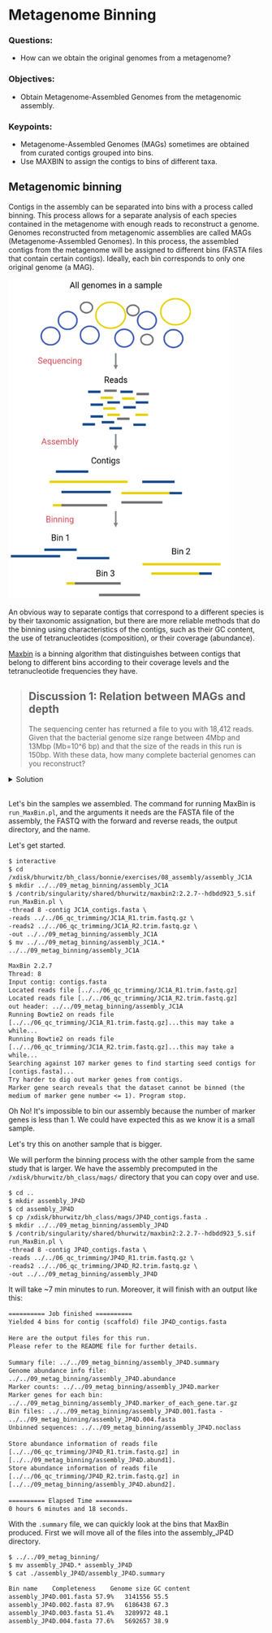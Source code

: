 # Metagenome Binning

### Questions:
- How can we obtain the original genomes from a metagenome?
### Objectives: 
- Obtain Metagenome-Assembled Genomes from the metagenomic assembly. 
### Keypoints:
- Metagenome-Assembled Genomes (MAGs) sometimes are obtained from curated contigs grouped into bins.
- Use MAXBIN to assign the contigs to bins of different taxa.


## Metagenomic binning  
Contigs in the assembly can be separated into bins with a process called binning. This process allows for a separate analysis of each species contained in the metagenome with enough reads to reconstruct a genome. Genomes reconstructed from metagenomic assemblies are called MAGs (Metagenome-Assembled Genomes).
In this process, the assembled contigs from the metagenome will be assigned to different bins (FASTA files that contain certain contigs). Ideally, each bin corresponds to only one original genome (a MAG).

<a href="../fig/03-05-01.png">
  <img src="../fig/03-05-01.png" width="435" height="631" alt="Diagram depicts the DNA sequences in the original sample as circular chromosomes of three different taxa. After sequencing, the DNA sequences of the three different taxa are mixed as small linear reads; after the assembly, we have contigs, each corresponding to a single taxon, except for the ones with a bad assembly that has sequences of different taxa in the same contig, after the binning taxa separate the contigs."/>
</a>

An obvious way to separate contigs that correspond to a different species is by their taxonomic assignation, but 
there are more reliable methods that do the binning using 
characteristics of the contigs, such as their GC content, the use of tetranucleotides (composition), or their coverage (abundance).

[Maxbin](https://sourceforge.net/projects/maxbin/files/) is a binning algorithm 
that distinguishes between contigs that belong to different bins according to their 
coverage levels and the tetranucleotide frequencies they have.


> ## Discussion 1: Relation between MAGs and depth 
> The sequencing center has returned a file to you with 18,412 reads. Given that the bacterial genome size range
>  between 4Mbp and 13Mbp (Mb=10^6 bp) and that the size of the reads in this run is 150bp. With these data, 
>  how many complete bacterial genomes can you reconstruct?

<details>
  <summary markdown="span">Solution</summary>
  <ul> 
None, because 18,412 reads of 150bp gives a total count of 2,761,800 bp (~2Mbp). Even if no read maps to the same region, the amount of base pairs is less than the size of a bacterial genome. A “typical” bacterial genome is around 5 million bp.
</details>

<br>

Let's bin the samples we assembled. The command for running MaxBin is `run_MaxBin.pl`, and the arguments it needs are the FASTA file of the assembly, the FASTQ with the forward and reverse reads, the output directory, and the name. 

Let's get started.

```
$ interactive
$ cd /xdisk/bhurwitz/bh_class/bonnie/exercises/08_assembly/assembly_JC1A
$ mkdir ../../09_metag_binning/assembly_JC1A
$ /contrib/singularity/shared/bhurwitz/maxbin2:2.2.7--hdbdd923_5.sif run_MaxBin.pl \
-thread 8 -contig JC1A_contigs.fasta \
-reads ../../06_qc_trimming/JC1A_R1.trim.fastq.gz \
-reads2 ../../06_qc_trimming/JC1A_R2.trim.fastq.gz \
-out ../../09_metag_binning/assembly_JC1A
$ mv ../../09_metag_binning/assembly_JC1A.* ../../09_metag_binning/assembly_JC1A
```

```
MaxBin 2.2.7
Thread: 8
Input contig: contigs.fasta
Located reads file [../../06_qc_trimming/JC1A_R1.trim.fastq.gz]
Located reads file [../../06_qc_trimming/JC1A_R2.trim.fastq.gz]
out header: ../../09_metag_binning/assembly_JC1A
Running Bowtie2 on reads file [../../06_qc_trimming/JC1A_R1.trim.fastq.gz]...this may take a while...
Running Bowtie2 on reads file [../../06_qc_trimming/JC1A_R2.trim.fastq.gz]...this may take a while...
Searching against 107 marker genes to find starting seed contigs for [contigs.fasta]...
Try harder to dig out marker genes from contigs.
Marker gene search reveals that the dataset cannot be binned (the medium of marker gene number <= 1). Program stop.
```

Oh No! It's impossible to bin our assembly because the number of marker genes is less than 1. 
We could have expected this as we know it is a small sample.

Let's try this on another sample that is bigger.

We will perform the binning process with the other sample from the same study that is larger. We have the assembly precomputed in the `/xdisk/bhurwitz/bh_class/mags/` directory that you can copy over and use.

```
$ cd ..
$ mkdir assembly_JP4D
$ cd assembly_JP4D
$ cp /xdisk/bhurwitz/bh_class/mags/JP4D_contigs.fasta .
$ mkdir ../../09_metag_binning/assembly_JP4D
$ /contrib/singularity/shared/bhurwitz/maxbin2:2.2.7--hdbdd923_5.sif run_MaxBin.pl \
-thread 8 -contig JP4D_contigs.fasta \
-reads ../../06_qc_trimming/JP4D_R1.trim.fastq.gz \
-reads2 ../../06_qc_trimming/JP4D_R2.trim.fastq.gz \
-out ../../09_metag_binning/assembly_JP4D
```

It will take ~7 min minutes to run. Moreover, it will finish with an output like this:

```
========== Job finished ==========
Yielded 4 bins for contig (scaffold) file JP4D_contigs.fasta

Here are the output files for this run.
Please refer to the README file for further details.

Summary file: ../../09_metag_binning/assembly_JP4D.summary
Genome abundance info file: ../../09_metag_binning/assembly_JP4D.abundance
Marker counts: ../../09_metag_binning/assembly_JP4D.marker
Marker genes for each bin: ../../09_metag_binning/assembly_JP4D.marker_of_each_gene.tar.gz
Bin files: ../../09_metag_binning/assembly_JP4D.001.fasta - ../../09_metag_binning/assembly_JP4D.004.fasta
Unbinned sequences: ../../09_metag_binning/assembly_JP4D.noclass

Store abundance information of reads file [../../06_qc_trimming/JP4D_R1.trim.fastq.gz] in [../../09_metag_binning/assembly_JP4D.abund1].
Store abundance information of reads file [../../06_qc_trimming/JP4D_R2.trim.fastq.gz] in [../../09_metag_binning/assembly_JP4D.abund2].

========== Elapsed Time ==========
0 hours 6 minutes and 18 seconds.

```

With the `.summary` file, we can quickly look at the bins that MaxBin produced. First we will move all of the files into the assembly_JP4D directory.

```
$ ../../09_metag_binning/
$ mv assembly_JP4D.* assembly_JP4D
$ cat ./assembly_JP4D/assembly_JP4D.summary
```

```
Bin name	Completeness	Genome size	GC content
assembly_JP4D.001.fasta	57.9%	3141556	55.5
assembly_JP4D.002.fasta	87.9%	6186438	67.3
assembly_JP4D.003.fasta	51.4%	3289972	48.1
assembly_JP4D.004.fasta	77.6%	5692657	38.9
```
 
